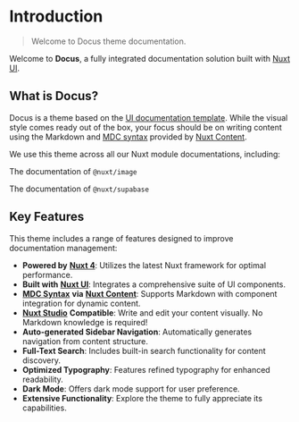 # Introduction

> Welcome to Docus theme documentation.

Welcome to **Docus**, a fully integrated documentation solution built with [Nuxt UI](https://ui.nuxt.com).

## What is Docus?

Docus is a theme based on the [UI documentation template](https://docs-template.nuxt.dev/). While the visual style comes ready out of the box, your focus should be on writing content using the Markdown and [MDC syntax](https://content.nuxt.com/docs/files/markdown#mdc-syntax) provided by [Nuxt Content](https://content.nuxt.com).

We use this theme across all our Nuxt module documentations, including:

<card-group>
<card icon="i-simple-icons-nuxtdotjs" target="_blank" title="Nuxt Image" to="https://image.nuxt.com">

The documentation of `@nuxt/image`

</card>

<card icon="i-simple-icons-nuxtdotjs" target="_blank" title="Nuxt Supabase" to="https://supabase.nuxtjs.org">

The documentation of `@nuxt/supabase`

</card>
</card-group>

## Key Features

This theme includes a range of features designed to improve documentation management:

- **Powered by** [**Nuxt 4**](https://nuxt.com): Utilizes the latest Nuxt framework for optimal performance.
- **Built with** [**Nuxt UI**](https://ui.nuxt.com): Integrates a comprehensive suite of UI components.
- [**MDC Syntax**](https://content.nuxt.com/usage/markdown) **via** [**Nuxt Content**](https://content.nuxt.com): Supports Markdown with component integration for dynamic content.
- [**Nuxt Studio**](https://content.nuxt.com/docs/studio) **Compatible**: Write and edit your content visually. No Markdown knowledge is required!
- **Auto-generated Sidebar Navigation**: Automatically generates navigation from content structure.
- **Full-Text Search**: Includes built-in search functionality for content discovery.
- **Optimized Typography**: Features refined typography for enhanced readability.
- **Dark Mode**: Offers dark mode support for user preference.
- **Extensive Functionality**: Explore the theme to fully appreciate its capabilities.
